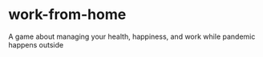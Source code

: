 # work-from-home
 A game about managing your health, happiness, and work while pandemic happens outside
